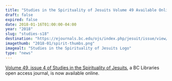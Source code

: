 ```yaml
---
title: "Studies in the Spirituality of Jesuits Volume 49 Available Online"
draft: false
expired: false
date: 2018-01-16T01:00:00-04:00
year: "2018"
slug: "studies-s18"
destination: "https://ejournals.bc.edu/ojs/index.php/jesuit/issue/view/1015"
imagethumb: "2018-01/spirit-thumbs.png"
imagealt: "Studies in the Spirituality of Jesuits Logo"
type: "news"
---
```


<a href="https://ejournals.bc.edu/ojs/index.php/jesuit/issue/view/1015">Volume 49, issue 4 of Studies in the Spirituality of Jesuits</a>, a BC Libraries open access journal, is now available online.​
